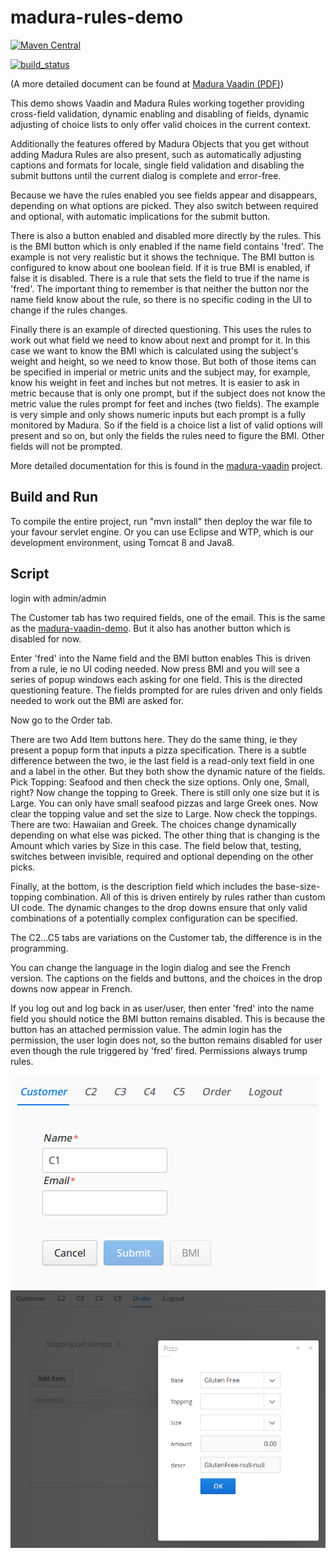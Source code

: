 madura-rules-demo
==

[![Maven Central](https://maven-badges.herokuapp.com/maven-central/nz.co.senanque/madura-vaadin-support/badge.svg)](http://mvnrepository.com/artifact/nz.co.senanque/madura-vaadin-support)

[![build_status](https://travis-ci.org/RogerParkinson/madura-vaadin-support.svg?branch=master)](https://travis-ci.org/RogerParkinson/madura-vaadin-support)

(A more detailed document can be found at [Madura Vaadin (PDF)](http://www.madurasoftware.com/madura-vaadin.pdf)) 

This demo shows Vaadin and Madura Rules working together providing cross-field validation, dynamic enabling and disabling of fields, dynamic adjusting of choice lists to only offer valid choices in the current context.

Additionally the features offered by Madura Objects that you get without adding Madura Rules are also present, such as automatically adjusting captions and formats for locale, single field validation and disabling the submit buttons until the current dialog is complete and error-free.

Because we have the rules enabled you see fields appear and disappears, depending on what options are picked. They also switch between required and optional, with automatic implications for the submit button.

There is also a button enabled and disabled more directly by the rules. This is the BMI button which is only enabled if the name field contains 'fred'. The example is not very realistic but it shows the technique. The BMI button is configured to know about one boolean field. If it is true BMI is enabled, if false it is disabled. There is a rule that sets the field to true if the name is 'fred'. The important thing to remember is that neither the button nor the name field know about the rule, so there is no specific coding in the UI to change if the rules changes.

Finally there is an example of directed questioning. This uses the rules to work out what field we need to know about next and prompt for it. In this case we want to know the BMI which is calculated using the subject's weight and height, so we need to know those. But both of those items can be specified in imperial or metric units and the subject may, for example, know his weight in feet and inches but not metres. It is easier to ask in metric because that is only one prompt, but if the subject does not know the metric value the rules prompt for feet and inches (two fields). The example is very simple and only shows numeric inputs but each prompt is a fully monitored by Madura. So if the field is a choice list a list of valid options will present and so on, but only the fields the rules need to figure the BMI. Other fields will not be prompted.

More detailed documentation for this is found in the [madura-vaadin](../madura-vaadin/README.md) project.

Build and Run
--
To compile the entire project, run "mvn install" then deploy the war file to your favour servlet engine. Or you can use Eclipse and WTP, which is our development environment, using Tomcat 8 and Java8.

Script
--
login with admin/admin

The Customer tab has two required fields, one of the email. This is the same as the [madura-vaadin-demo](../madura-vaadin-demo/README.md). But it also has another button which is disabled for now.

Enter 'fred' into the Name field and the BMI button enables
This is driven from a rule, ie no UI coding needed.
Now press BMI and you will see a series of popup windows each asking for one field.
This is the directed questioning feature. The fields prompted for are rules driven and only fields needed to work out the BMI are asked for.

Now go to the Order tab.

There are two Add Item buttons here. They do the same thing, ie they present a popup form that inputs a pizza specification.
There is a subtle difference between the two, ie the last field is a read-only text field in one and a label in the other.
But they both show the dynamic nature of the fields. Pick Topping: Seafood and then check the size options. Only one, Small, right?
Now change the topping to Greek. There is still only one size but it is Large. You can only have small seafood pizzas and large Greek ones. Now clear the topping value and set the size to Large. Now check the toppings. There are two: Hawaiian and Greek. The choices change dynamically depending on what else was picked.
The other thing that is changing is the Amount which varies by Size in this case. The field below that, testing, switches between invisible, required and optional depending on the other picks.

Finally, at the bottom, is the description field which includes the base-size-topping combination.
All of this is driven entirely by rules rather than custom UI code.
The dynamic changes to the drop downs ensure that only valid combinations of a potentially complex configuration can be specified.

The C2...C5 tabs are variations on the Customer tab, the difference is in the programming.

You can change the language in the login dialog and see the French version. The captions on the fields and buttons, and the choices in the drop downs now appear in French.

If you log out and log back in as user/user, then enter 'fred' into the name field you should notice the BMI button remains disabled. This is because the button has an attached permission value. The admin login has the permission, the user login does not, so the button remains disabled for user even though the rule triggered by 'fred' fired. Permissions always trump rules.

![Customer Screen](../madura-vaadin/docs/images/RulesDemo1.png)
![Pizza Order with popup](../madura-vaadin/docs/images/RulesDemo2.png)
  
